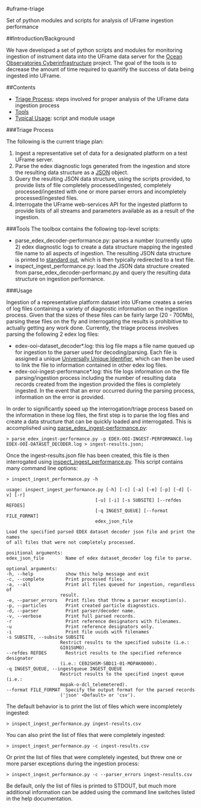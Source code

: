 #uframe-triage

Set of python modules and scripts for analysis of UFrame ingestion performance

##Introduction/Background

We have developed a set of python scripts and modules for monitoring ingestion of instrument data into the UFrame data server for the [Ocean Observatories Cyberinfrastructure](http://oceanobservatories.org/) project.  The goal of the tools is to decrease the amount of time required to quantify the success of data being ingested into UFrame.

##Contents

- [Triage Process](#triage-process): steps involved for proper analysis of the UFrame data ingestion process
- [Tools](#tools)
- [Typical Usage](#usage): script and module usage

###Triage Process

The following is the current triage plan:

1. Ingest a representative set of data for a designated platform on a test UFrame server.
2. Parse the edex diagnostic logs generated from the ingestion and store the resulting data structure as a [JSON](http://json.org/) object.
3. Query the resulting JSON data structure, using the scripts provided, to provide lists of file completely processed/ingested, completely processed/ingested with one or more parser errors and incompletely processed/ingested files.
4. Interrogate the UFrame web-services API for the ingested platform to provide lists of all streams and parameters available as as a result of the ingestion.

###Tools
The toolbox contains the following top-level scripts:
- parse_edex_decoder-performance.py: parses a number (currently upto 2) edex diagnostic logs to create a data structure mapping the ingested file name to all aspects of ingestion.  The resulting JSON data structure is printed to [standard out](https://en.wikipedia.org/wiki/Standard_streams#Standard_output_.28stdout.29), which is then typically redirected to a text file.
- inspect_ingest_performance.py: load the JSON data structure created from parse_edex_decoder-performanc.py and query the resulting data structure on ingestion performance.

###Usage

Ingestion of a representative platform dataset into UFrame creates a series of log files containing a variety of diagnostic information on the ingestion process.  Given that the sizes of these files can be fairly large (20 - 700Mb), parsing these files on the fly and interrogating the results is prohibitive to actually getting any work done.  Currently, the triage process involves parsing the following 2 edex log files:

- edex-ooi-dataset_decoder*.log: this log file maps a file name queued up for ingestion to the parser used for decoding/parsing.  Each file is assigned a unique [Universally Unique Identifier](https://en.wikipedia.org/wiki/Universally_unique_identifier), which can then be used to link the file to information contained in other edex log files.
- edex-ooi-ingest-performance*.log: this file logs information on the file parsing/ingestion process including the number of resulting data records created from the ingestion provided the files is completely ingested.  In the event that an error occurred during the parsing process, information on the error is provided.

In order to significantly speed up the interrogation/triage process based on the information in these log files, the first step is to parse the log files and create a data structure that can be quickly loaded and interrogated.  This is accomplished using [parse_edex_ingest-performance.py](https://github.com/ooi-integration/uframe-triage/blob/master/parse_edex_decoder-performance.py):

    > parse_edex_ingest-performance.py -p EDEX-OOI-INGEST-PERFORMANCE.log EDEX-OOI-DATASET_DECODER.log > ingest-results.json;

Once the ingest-results.json file has been created, this file is then interrogated using [inspect_ingest_performance.py](https://github.com/ooi-integration/uframe-triage/blob/master/inspect_ingest_performance.py).  This script contains many command line options:

    > inspect_ingest_performance.py -h
    
    usage: inspect_ingest_performance.py [-h] [-c] [-a] [-e] [-p] [-d] [-v] [-r]
                                     [-u] [-i] [-s SUBSITE] [--refdes REFDES]
                                     [-q INGEST_QUEUE] [--format FILE_FORMAT]
                                     edex_json_file
                                     
    Load the specified parsed EDEX dataset decoder json file and print the names
    of all files that were not completely processed.
    
    positional arguments:
    edex_json_file        Name of edex dataset_decoder log file to parse.
    
    optional arguments:
    -h, --help            show this help message and exit
    -c, --complete        Print processed files.
    -a, --all             Print all files queued for ingestion, regardless of
                        result.
    -e, --parser_errors   Print files that threw a parser exception(s).
    -p, --particles       Print created particle diagnostics.
    -d, --parser          Print parser/decoder name.
    -v, --verbose         Print full parsed records.
    -r                    Print reference designators with filenames.
    -u                    Print reference designators only.
    -i                    Print file uuids with filenames
    -s SUBSITE, --subsite SUBSITE
                        Restrict results to the specified subsite (i.e.:
                        GI01SUMO).
    --refdes REFDES       Restrict results to the specified reference designator
                        (i.e.: CE02SHSM-SBD11-01-MOPAK0000).
    -q INGEST_QUEUE, --ingestqueue INGEST_QUEUE
                        Restrict results to the specified ingest queue (i.e.:
                        mopak-o-dcl_telemetered).
    --format FILE_FORMAT  Specify the output format for the parsed records
                        ('json' <Default> or 'csv').

The default behavior is to print the list of files which were incompletely ingested:
  
    > inspect_ingest_performance.py ingest-results.csv
  
You can also print the list of files that were completely ingested:

    > inspect_ingest_performance.py -c ingest-results.csv

Or print the list of files that were completely ingested, but threw one or more parser exceptions during the ingestion process:

    > inspect_ingest_performance.py -c --parser_errors ingest-results.csv

Be default, only the list of files is printed to </b>STDOUT</b>, but much more additional information can be added using the command line switches listed in the help documentation.
